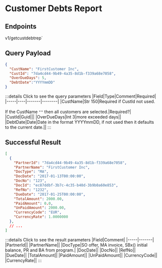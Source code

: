 # Customer Debts Report

## Endpoints

<!--@include: @/dist/md/api_url.md-->v1/getcustdebtrep`

## Query Payload
```json
{ 
  "CustName": "FirstCustomer Inc",
  "CustId": "7da4cd44-9b49-4a35-8d1b-f339a68e7058",
  "OverDueDays": 5,
  "DebtDate":"YYYYmmDD" 
}
```
:::details Click to see the query parameters
|Field|Type|Comment|Required|
|-----|----|-------|--------|
|CustName|Str 150|Required if CustId not used. <br><br>If the CustName `""` then all customers are selected.|Required?|
|CustId|Guid|||
|OverDueDays|Int 3|more exceeded days||
|DebtDate|Date|Date in the format YYYYmmDD, if not used then it defaults to the current date.||
:::

## Successful Result
```json
[
  {
    "PartnerId": "7da4cd44-9b49-4a35-8d1b-f339a68e7058",
    "PartnerName": "FirstCustomer Inc",
    "DocType": "MA",
    "DocDate": "2017-01-13T00:00:00",
    "DocNo": "123",
    "DocId": "ec87ddbf-3b7c-4c35-b40d-3b9b0a60e853",
    "RefNo": "1232",
    "DueDate": "2017-01-25T00:00:00",
    "TotalAmount": 2000.00,
    "PaidAmount": 0.0,
    "UnPaidAmount": 2000.00,
    "CurrencyCode": "EUR",
    "CurrencyRate": 1.0000000
  },
  // ...
]
```
:::details Click to see the result parameters
|Field|Comment|
|-----|-------|
|PartnerId||
|PartnerName||
|DocType|SO offer, MA invoice, SBx() initial balance, PR and BA from program.|
|DocDate||
|DocNo||
|RefNo||
|DueDate||
|TotalAmount||
|PaidAmount||
|UnPaidAmount||
|CurrencyCode||
|CurrencyRate||
:::